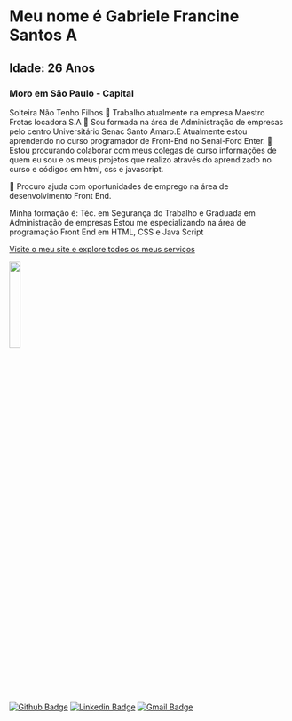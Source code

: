 
# Meu nome é Gabriele Francine Santos A
## Idade: 26 Anos
### Moro em São Paulo - Capital
Solteira
Não Tenho Filhos 
🔭 Trabalho atualmente na empresa Maestro Frotas locadora S.A 
🌱 Sou formada na área de Administração de empresas pelo centro Universitário Senac Santo Amaro.E Atualmente estou aprendendo no curso programador de Front-End no Senai-Ford Enter.
👯 Estou procurando colaborar com meus colegas de curso informações de quem eu sou e os meus projetos que realizo através do aprendizado no curso e códigos em html, css e javascript.

🤔 Procuro ajuda com oportunidades de emprego na área de desenvolvimento Front End.


Minha formação é: Téc. em Segurança do Trabalho e Graduada em Administração de empresas 
Estou me especializando na área de programação Front End em HTML, CSS e Java Script

<a href="https://www.sysgaya.com.br/">Visite o meu site e explore todos os meus serviços</a>

<img src="https://raw.githubusercontent.com/MatheusHonorato/curso-front-end-marco-bruno/master/html-css-js.png" width="20%">

[![Github Badge](https://img.shields.io/badge/-Github-000?style=square&logo=Github&logoColor=white&link=https://github.com/gabi45)](https://github.com/gabi45)
[![Linkedin Badge](https://img.shields.io/badge/-Linkedin-blue?style=square&logo=Linkedin&logoColor=white&link=http://linkedin.com/in/gabriele-francine-226855141)](http://linkedin.com/in/gabriele-francine-226855141)
[![Gmail Badge](https://img.shields.io/badge/-Gmail-red?style=square&logo=Gmail&logoColor=white&link=mailto:gabrielesjefrancine@gmail.com)](mailto:gabrielesjefrancine@gmail.com)
    
     
